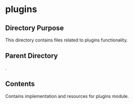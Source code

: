 # plugins

## Directory Purpose
This directory contains files related to plugins functionality.

## Parent Directory
.

## Contents
Contains implementation and resources for plugins module.
